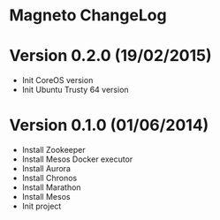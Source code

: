 Magneto ChangeLog
======================

# Version 0.2.0 (19/02/2015)

- Init CoreOS version
- Init Ubuntu Trusty 64 version

# Version 0.1.0 (01/06/2014)

- Install Zookeeper
- Install Mesos Docker executor
- Install Aurora
- Install Chronos
- Install Marathon
- Install Mesos
- Init project
